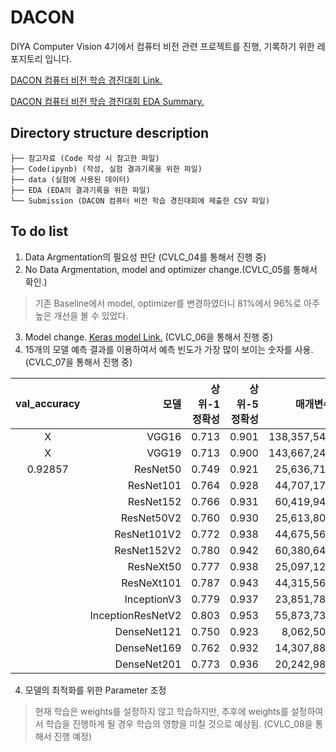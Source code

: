# DACON

DIYA Computer Vision 4기에서 컴퓨터 비전 관련 프로젝트를 진행, 기록하기 위한 레포지토리 입니다.

[DACON 컴퓨터 비전 학습 경진대회 Link.](https://dacon.io/competitions/open/235626/overview/description)

[DACON 컴퓨터 비전 학습 경진대회 EDA Summary.](https://www.notion.so/9233351a081340988f7343eed541aff7)

## Directory structure description
```컴퓨터 비전 학습 경진 대회
├── 참고자료 (Code 작성 시 참고한 파일)
├── Code(ipynb) (작성, 실험 결과기록을 위한 파일)
├── data (실험에 사용된 데이터)
├── EDA (EDA의 결과기록을 위한 파일)
└── Submission (DACON 컴퓨터 비전 학습 경진대회에 제출한 CSV 파일)
``` 

## To do list
1. Data Argmentation의 필요성 판단 (CVLC_04를 통해서 진행 중)
2. No Data Argmentation, model and optimizer change.(CVLC_05를 통해서 확인.)
> 기존 Baseline에서 model, optimizer를 변경하였더니 81%에서 96%로 아주 높은 개선을 볼 수 있었다. 
3. Model change. [Keras model Link.](https://keras.io/ko/applications/) (CVLC_06을 통해서 진행 중)
4. 15개의 모델 예측 결과를 이용하여서 예측 빈도가 가장 많이 보이는 숫자를 사용. (CVLC_07을 통해서 진행 중)

| val_accuracy |              모델 | 상위-1 정확성 | 상위-5 정확성 |    매개변수 | 깊이 |
|:-----:|------------------:|--------------:|--------------:|------------:|:----:|
|   X   |             VGG16 |         0.713 |         0.901 | 138,357,544 |  23  |
|   X   |             VGG19 |         0.713 |         0.900 | 143,667,240 |  26  |
|  0.92857  |          ResNet50 |         0.749 |         0.921 |  25,636,712 |   -  |
|       |         ResNet101 |         0.764 |         0.928 |  44,707,176 |   -  |
|       |         ResNet152 |         0.766 |         0.931 |  60,419,944 |   -  |
|       |        ResNet50V2 |         0.760 |         0.930 |  25,613,800 |   -  |
|       |       ResNet101V2 |         0.772 |         0.938 |  44,675,560 |   -  |
|       |       ResNet152V2 |         0.780 |         0.942 |  60,380,648 |   -  |
|       |         ResNeXt50 |         0.777 |         0.938 |  25,097,128 |   -  |
|       |        ResNeXt101 |         0.787 |         0.943 |  44,315,560 |   -  |
|       |       InceptionV3 |         0.779 |         0.937 |  23,851,784 |  159 |
|       | InceptionResNetV2 |         0.803 |         0.953 |  55,873,736 |  572 |
|       |       DenseNet121 |         0.750 |         0.923 |   8,062,504 |  121 |
|       |       DenseNet169 |         0.762 |         0.932 |  14,307,880 |  169 |
|       |       DenseNet201 |         0.773 |         0.936 |  20,242,984 |  201 |

4. 모델의 최적화를 위한 Parameter 조정 
> 현재 학습은 weights를 설정하지 않고 학습하지만, 추후에 weights를 설정하여서 학습을 진행하게 될 경우 학습의 영향을 미칠 것으로 예상됨. (CVLC_08을 통해서 진행 예정)
